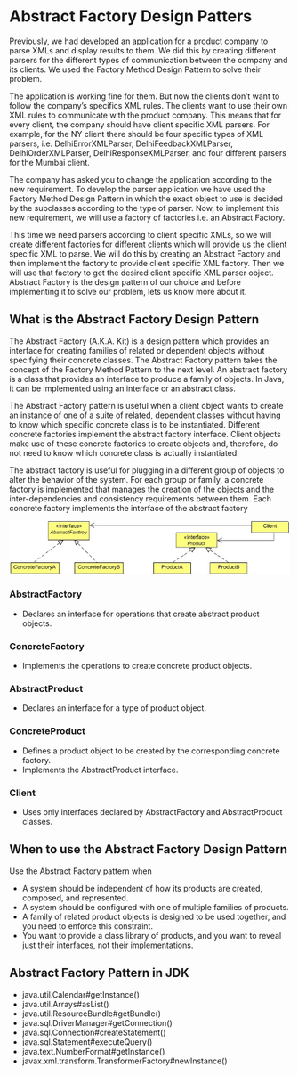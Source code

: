 # Abstract Factory Design Patters

Previously, we had developed an application for a product company to parse XMLs and display results to them. We
did this by creating different parsers for the different types of communication between the company and its clients. We used the
Factory Method Design Pattern to solve their problem.

The application is working fine for them. But now the clients don’t want to follow the company’s specifics XML rules. The
clients want to use their own XML rules to communicate with the product company. This means that for every client, the
company should have client specific XML parsers. For example, for the NY client there should be four specific types of XML
parsers, i.e. DelhiErrorXMLParser, DelhiFeedbackXMLParser, DelhiOrderXMLParser, DelhiResponseXMLParser, and four 
different parsers for the Mumbai client.

The company has asked you to change the application according to the new requirement. To develop the parser application we
have used the Factory Method Design Pattern in which the exact object to use is decided by the subclasses according to the type
of parser. Now, to implement this new requirement, we will use a factory of factories i.e. an Abstract Factory.

This time we need parsers according to client specific XMLs, so we will create different factories for different clients which will
provide us the client specific XML to parse. We will do this by creating an Abstract Factory and then implement the factory to
provide client specific XML factory. Then we will use that factory to get the desired client specific XML parser object.
Abstract Factory is the design pattern of our choice and before implementing it to solve our problem, lets us know more about it.

## What is the Abstract Factory Design Pattern

The Abstract Factory (A.K.A. Kit) is a design pattern which provides an interface for creating families of related or dependent
objects without specifying their concrete classes. The Abstract Factory pattern takes the concept of the Factory Method Pattern
to the next level. An abstract factory is a class that provides an interface to produce a family of objects. In Java, it can be
implemented using an interface or an abstract class.

The Abstract Factory pattern is useful when a client object wants to create an instance of one of a suite of related, dependent
classes without having to know which specific concrete class is to be instantiated. Different concrete factories implement the
abstract factory interface. Client objects make use of these concrete factories to create objects and, therefore, do not need to
know which concrete class is actually instantiated.

The abstract factory is useful for plugging in a different group of objects to alter the behavior of the system. For each group or
family, a concrete factory is implemented that manages the creation of the objects and the inter-dependencies and consistency
requirements between them. Each concrete factory implements the interface of the abstract factory

![UML Diagram](https://github.com/ani03sha/CSFundamentals/blob/master/DesignPatterns/Java/DesignPatterns/src/main/java/org/redquark/csfundamentals/designpatterns/creational/abstractfactory/.ProblemStatement.MD_images/UML%20Diagram%20-%20Abstract%20Factory.png)

### AbstractFactory
- Declares an interface for operations that create abstract product objects.

### ConcreteFactory
- Implements the operations to create concrete product objects.

### AbstractProduct
- Declares an interface for a type of product object.

### ConcreteProduct
- Defines a product object to be created by the corresponding concrete factory.
- Implements the AbstractProduct interface.

### Client
- Uses only interfaces declared by AbstractFactory and AbstractProduct classes.

## When to use the Abstract Factory Design Pattern
   Use the Abstract Factory pattern when
   - A system should be independent of how its products are created, composed, and represented.
   - A system should be configured with one of multiple families of products.
   - A family of related product objects is designed to be used together, and you need to enforce this constraint.
   - You want to provide a class library of products, and you want to reveal just their interfaces, not their 
   implementations.

## Abstract Factory Pattern in JDK
   - java.util.Calendar#getInstance()
   - java.util.Arrays#asList()
   - java.util.ResourceBundle#getBundle()
   - java.sql.DriverManager#getConnection()
   - java.sql.Connection#createStatement()
   - java.sql.Statement#executeQuery()
   - java.text.NumberFormat#getInstance()
   - javax.xml.transform.TransformerFactory#newInstance()
